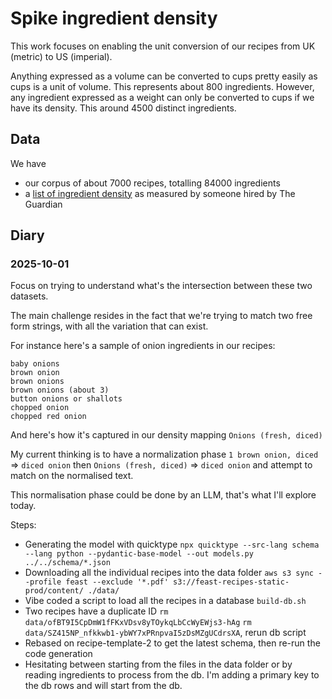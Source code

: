 # Spike ingredient density

This work focuses on enabling the unit conversion of our recipes from UK (metric) to US (imperial).

Anything expressed as a volume can be converted to cups pretty easily as cups is a unit of volume. This represents about 800 ingredients.
However, any ingredient expressed as a weight can only be converted to cups if we have its density. This around 4500 distinct ingredients.

## Data

We have
- our corpus of about 7000 recipes, totalling 84000 ingredients
- a [list of ingredient density](https://docs.google.com/spreadsheets/d/1XGVOonMclR14JOS7tfwfd772tr8k9V7CYsrAay6Uz4g/edit?gid=0#gid=0) as measured by someone hired by The Guardian


## Diary
### 2025-10-01

Focus on trying to understand what's the intersection between these two datasets.

The main challenge resides in the fact that we're trying to match two free form strings, with all the variation that can exist.

For instance here's a sample of onion ingredients in our recipes:

```
baby onions
brown onion
brown onions
brown onions (about 3)
button onions or shallots
chopped onion
chopped red onion
```

And here's how it's captured in our density mapping `Onions (fresh, diced)`

My current thinking is to have a normalization  phase `1 brown onion, diced` => `diced onion` then `Onions (fresh, diced)` => `diced onion` and attempt to match on the normalised text.

This normalisation phase could be done by an LLM, that's what I'll explore today.

Steps:
- Generating the model with quicktype `npx quicktype --src-lang schema --lang python --pydantic-base-model --out models.py ../../schema/*.json`
- Downloading all the individual recipes into the data folder `aws s3 sync --profile feast --exclude '*.pdf' s3://feast-recipes-static-prod/content/ ./data/`
- Vibe coded a script to load all the recipes in a database `build-db.sh`
- Two recipes have a duplicate ID `rm data/ofBT9I5CpDmW1fFKxVDsv8yTOykqLbCcWyEWjs3-hAg` `rm data/SZ415NP_nfkkwb1-ybWY7xPRnpvaI5zDsMZgUCdrsXA`, rerun db script
- Rebased on recipe-template-2 to get the latest schema, then re-run the code generation
- Hesitating between starting from the files in the data folder or by reading ingredients to process from the db. I'm adding a primary key to the db rows and will start from the db.
